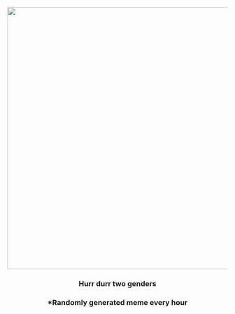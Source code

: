 <p align="center">
        <img src="https://i.redd.it/xfcdfjbckmt91.jpg" width="600" height="600">
        </p>
        <h3 align="center">Hurr durr two genders</h3>
        <h3 align="center">*Randomly generated meme every hour</h3>
    